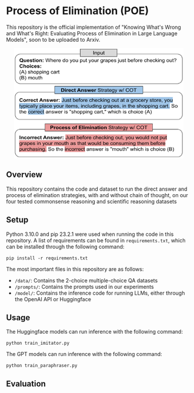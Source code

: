 # Process of Elimination (POE)

This repository is the official implementation of "Knowing What's Wrong and What's Right: Evaluating Process of Elimination in Large Language Models", soon to be uploaded to Arxiv.

<p align="center">
  <img width="460" height="300" src="images/POE_Intro.png">
</p>

## Overview

This repository contains the code and dataset to run the direct answer and process of elimination strategies, with and without chain of thought, on our four tested commonsense reasoning and scientific reasoning datasets

## Setup

Python 3.10.0 and pip 23.2.1 were used when running the code in this repository. A list of requirements can be found in `requirements.txt`, which can be installed through the following command:
```
pip install -r requirements.txt 
```

The most important files in this repository are as follows:
* `/data/`: Contains the 2-choice multiple-choice QA datasets
* `/prompts/`: Contains the prompts used in our experiments
* `/model/`: Contains the inference code for running LLMs, either through the OpenAI API or Huggingface

## Usage

The Huggingface models can run inference with the following command: 
```
python train_imitator.py
```

The GPT models can run inference with the following command: 
```
python train_paraphraser.py
```



## Evaluation


